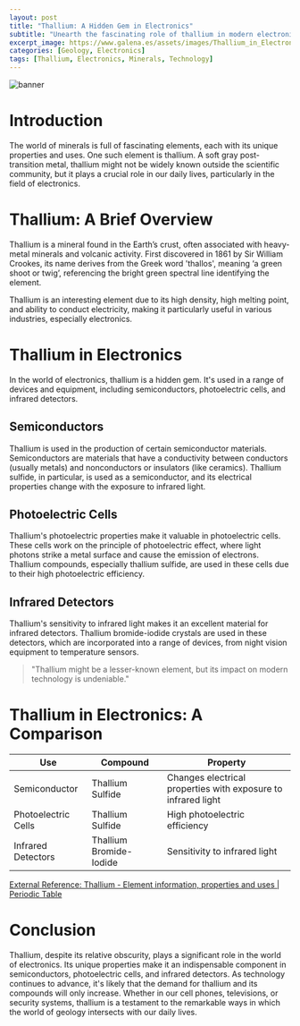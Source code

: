 ```yaml
---
layout: post
title: "Thallium: A Hidden Gem in Electronics"
subtitle: "Unearth the fascinating role of thallium in modern electronics and its intriguing properties."
excerpt_image: https://www.galena.es/assets/images/Thallium_in_Electronics.png
categories: [Geology, Electronics]
tags: [Thallium, Electronics, Minerals, Technology]
---
```


![banner](https://www.galena.es/assets/images/Thallium_in_Electronics.png "Illustration of thallium's applications in electronic devices, showcasing its role in semiconductors and photoelectric cells, with a backdrop of mining activities and geological elements.")

# Introduction

The world of minerals is full of fascinating elements, each with its unique properties and uses. One such element is thallium. A soft gray post-transition metal, thallium might not be widely known outside the scientific community, but it plays a crucial role in our daily lives, particularly in the field of electronics.

# Thallium: A Brief Overview

Thallium is a mineral found in the Earth’s crust, often associated with heavy-metal minerals and volcanic activity. First discovered in 1861 by Sir William Crookes, its name derives from the Greek word 'thallos', meaning ‘a green shoot or twig’, referencing the bright green spectral line identifying the element.

Thallium is an interesting element due to its high density, high melting point, and ability to conduct electricity, making it particularly useful in various industries, especially electronics.

# Thallium in Electronics

In the world of electronics, thallium is a hidden gem. It's used in a range of devices and equipment, including semiconductors, photoelectric cells, and infrared detectors.

## Semiconductors

Thallium is used in the production of certain semiconductor materials. Semiconductors are materials that have a conductivity between conductors (usually metals) and nonconductors or insulators (like ceramics). Thallium sulfide, in particular, is used as a semiconductor, and its electrical properties change with the exposure to infrared light.

## Photoelectric Cells

Thallium's photoelectric properties make it valuable in photoelectric cells. These cells work on the principle of photoelectric effect, where light photons strike a metal surface and cause the emission of electrons. Thallium compounds, especially thallium sulfide, are used in these cells due to their high photoelectric efficiency.

## Infrared Detectors

Thallium's sensitivity to infrared light makes it an excellent material for infrared detectors. Thallium bromide-iodide crystals are used in these detectors, which are incorporated into a range of devices, from night vision equipment to temperature sensors.

> "Thallium might be a lesser-known element, but its impact on modern technology is undeniable."

# Thallium in Electronics: A Comparison

| Use | Compound | Property |
| --- | --- | --- |
| Semiconductor | Thallium Sulfide | Changes electrical properties with exposure to infrared light |
| Photoelectric Cells | Thallium Sulfide | High photoelectric efficiency |
| Infrared Detectors | Thallium Bromide-Iodide | Sensitivity to infrared light |

[External Reference: Thallium - Element information, properties and uses | Periodic Table](https://www.rsc.org/periodic-table/element/81/thallium)

# Conclusion

Thallium, despite its relative obscurity, plays a significant role in the world of electronics. Its unique properties make it an indispensable component in semiconductors, photoelectric cells, and infrared detectors. As technology continues to advance, it's likely that the demand for thallium and its compounds will only increase. Whether in our cell phones, televisions, or security systems, thallium is a testament to the remarkable ways in which the world of geology intersects with our daily lives.